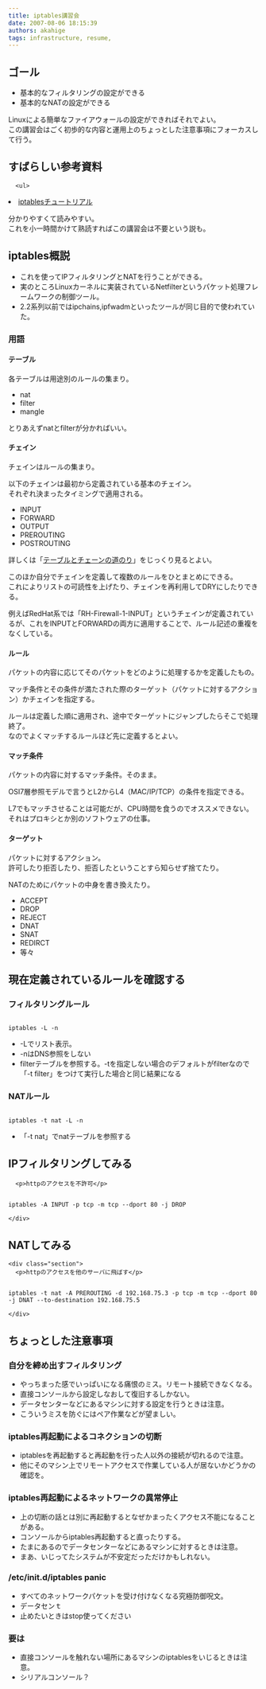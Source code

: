 ```yaml
---
title: iptables講習会
date: 2007-08-06 18:15:39
authors: akahige
tags: infrastructure, resume, 
---
```


  <div><div class="day">
  <h2><span class="date"><a name="l0"> </a></span><span class="title">ゴール</span></h2>
  <div class="body">
    <div class="section">
      <ul>
<li>基本的なフィルタリングの設定ができる</li>
<li>基本的なNATの設定ができる</li>
</ul>

<p>Linuxによる簡単なファイアウォールの設定ができればそれでよい。<br>
この講習会はごく初歩的な内容と運用上のちょっとした注意事項にフォーカスして行う。</p>
    </div>
  </div>
</div>
<!--more-->
<div class="day">
  <h2><span class="date"><a name="l1"> </a></span><span class="title">すばらしい参考資料</span></h2>
  <div class="body">
    <div class="section">

      <ul>
<li><a href="http://www.asahi-net.or.jp/~aa4t-nngk/ipttut/output/index.html" class="external">iptablesチュートリアル</a></li>
</ul>
<p>分かりやすくて読みやすい。<br>
これを小一時間かけて熟読すればこの講習会は不要という説も。</p>
    </div>
  </div>
</div>
<div class="day">
  <h2><span class="date"><a name="l2"> </a></span><span class="title">iptables概説</span></h2>

  <div class="body">
    <div class="section">
      <ul>
<li>これを使ってIPフィルタリングとNATを行うことができる。</li>
<li>実のところLinuxカーネルに実装されているNetfilterというパケット処理フレームワークの制御ツール。</li>
<li>2.2系列以前ではipchains,ipfwadmといったツールが同じ目的で使われていた。</li>
</ul>
<h3><a name="l3"><span class="sanchor"> </span></a>用語</h3>
<h4><a name="l4"> </a>テーブル</h4>

<p>各テーブルは用途別のルールの集まり。</p>
<ul>
<li>nat</li>
<li>filter</li>
<li>mangle</li>
</ul>
<p>とりあえずnatとfilterが分かればいい。</p>
<h4><a name="l5"> </a>チェイン</h4>
<p>チェインはルールの集まり。</p>

<p>以下のチェインは最初から定義されている基本のチェイン。<br>
それぞれ決まったタイミングで適用される。</p>
<ul>
<li>INPUT</li>
<li>FORWARD</li>
<li>OUTPUT</li>
<li>PREROUTING</li>
<li>POSTROUTING</li>
</ul>
<p>詳しくは「<a href="http://www.asahi-net.or.jp/~aa4t-nngk/ipttut/output/traversingoftables.html" class="external">テーブルとチェーンの道のり</a>」をじっくり見るとよい。</p>

<p>このほか自分でチェインを定義して複数のルールをひとまとめにできる。<br>
これによりリストの可読性を上げたり、チェインを再利用してDRYにしたりできる。</p>
<p>例えばRedHat系では「RH-Firewall-1-INPUT」というチェインが定義されているが、これをINPUTとFORWARDの両方に適用することで、ルール記述の重複をなくしている。</p>
<h4><a name="l6"> </a>ルール</h4>
<p>パケットの内容に応じてそのパケットをどのように処理するかを定義したもの。</p>
<p>マッチ条件とその条件が満たされた際のターゲット（パケットに対するアクション）かチェインを指定する。</p>
<p>ルールは定義した順に適用され、途中でターゲットにジャンプしたらそこで処理終了。<br>
なのでよくマッチするルールほど先に定義するとよい。</p>

<h4><a name="l7"> </a>マッチ条件</h4>
<p>パケットの内容に対するマッチ条件。そのまま。</p>
<p>OSI7層参照モデルで言うとL2からL4（MAC/IP/TCP）の条件を指定できる。</p>
<p>L7でもマッチさせることは可能だが、CPU時間を食うのでオススメできない。<br>
それはプロキシとか別のソフトウェアの仕事。</p>
<h4><a name="l8"> </a>ターゲット</h4>
<p>パケットに対するアクション。<br>
許可したり拒否したり、拒否したということすら知らせず捨てたり。<br>

NATのためにパケットの中身を書き換えたり。</p>
<ul>
<li>ACCEPT</li>
<li>DROP</li>
<li>REJECT</li>
<li>DNAT</li>
<li>SNAT</li>
<li>REDIRCT</li>
<li>等々</li>

</ul>
    </div>
  </div>
</div>
<div class="day">
  <h2><span class="date"><a name="l9"> </a></span><span class="title">現在定義されているルールを確認する</span></h2>
  <div class="body">
    <div class="section">
      <h3><a name="l10"><span class="sanchor"> </span></a>フィルタリングルール</h3>

<pre><code>
iptables -L -n
</code></pre>
<ul>
<li>-Lでリスト表示。</li>
<li>-nはDNS参照をしない</li>
<li>filterテーブルを参照する。-tを指定しない場合のデフォルトがfilterなので「-t filter」をつけて実行した場合と同じ結果になる</li>
</ul>
<h3><a name="l11"><span class="sanchor"> </span></a>NATルール</h3>
<pre><code>
iptables -t nat -L -n
</code></pre>

<ul>
<li>「-t nat」でnatテーブルを参照する</li>
</ul>
    </div>
  </div>
</div>
<div class="day">
  <h2><span class="date"><a name="l12"> </a></span><span class="title">IPフィルタリングしてみる</span></h2>
  <div class="body">
    <div class="section">

      <p>httpのアクセスを不許可</p>
<pre><code>
iptables -A INPUT -p tcp -m tcp --dport 80 -j DROP
</code></pre>
    </div>
  </div>
</div>
<div class="day">
  <h2><span class="date"><a name="l13"> </a></span><span class="title">NATしてみる</span></h2>
  <div class="body">

    <div class="section">
      <p>httpのアクセスを他のサーバに飛ばす</p>
<pre><code>
iptables -t nat -A PREROUTING -d 192.168.75.3 -p tcp -m tcp --dport 80 -j DNAT --to-destination 192.168.75.5
</code></pre>
    </div>
  </div>
</div>
<div class="day">
  <h2><span class="date"><a name="l14"> </a></span><span class="title">ちょっとした注意事項</span></h2>

  <div class="body">
    <div class="section">
      <h3><a name="l15"><span class="sanchor"> </span></a>自分を締め出すフィルタリング</h3>
<ul>
<li>やっちまった感でいっぱいになる痛恨のミス。リモート接続できなくなる。</li>
<li>直接コンソールから設定しなおして復旧するしかない。</li>
<li>データセンターなどにあるマシンに対する設定を行うときは注意。</li>
<li>こういうミスを防ぐにはペア作業などが望ましい。</li>

</ul>
<h3><a name="l16"><span class="sanchor"> </span></a>iptables再起動によるコネクションの切断</h3>
<ul>
<li>iptablesを再起動すると再起動を行った人以外の接続が切れるので注意。</li>
<li>他にそのマシン上でリモートアクセスで作業している人が居ないかどうかの確認を。</li>
</ul>
<h3><a name="l17"><span class="sanchor"> </span></a>iptables再起動によるネットワークの異常停止</h3>
<ul>
<li>上の切断の話とは別に再起動するとなぜかまったくアクセス不能になることがある。</li>
<li>コンソールからiptables再起動すると直ったりする。</li>

<li>たまにあるのでデータセンターなどにあるマシンに対するときは注意。</li>
<li>まあ、いじってたシステムが不安定だっただけかもしれない。</li>
</ul>
<h3><a name="l18"><span class="sanchor"> </span></a>/etc/init.d/iptables panic</h3>
<ul>
<li>すべてのネットワークパケットを受け付けなくなる究極防御呪文。</li>
<li>データセンｔ</li>
<li>止めたいときはstop使ってください</li>
</ul>
<h3><a name="l19"><span class="sanchor"> </span></a>要は</h3>

<ul>
<li>直接コンソールを触れない場所にあるマシンのiptablesをいじるときは注意。</li>
<li>シリアルコンソール？</li>
</ul>
    </div>
  </div>
</div>
</div>